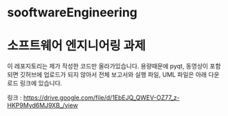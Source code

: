 # sooftwareEngineering

소프트웨어 엔지니어링 과제
====================

이 레포지토리는 제가 작성한 코드만 올라가있습니다. 
용량때문에 pyqt, 동영상이 포함되면 깃허브에 업로드가 되지 않아서
전체 보고서와 실행 파일, UML 파일은 아래 다운로드 링크에 있습니다.

링크 : https://drive.google.com/file/d/1EbEJQ_QWEV-OZ77_z-HKP9Myd6MJ9XB_/view
